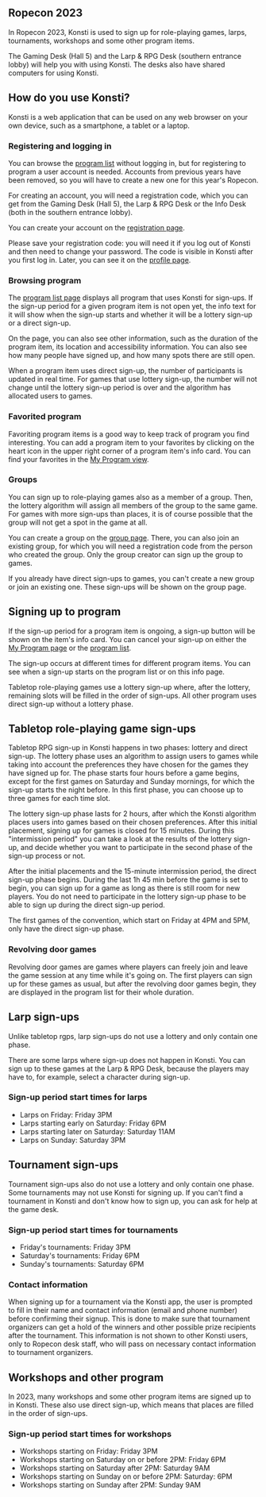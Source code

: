 ## Ropecon 2023

In Ropecon 2023, Konsti is used to sign up for role-playing games, larps, tournaments, workshops and some other program items.

The Gaming Desk (Hall 5) and the Larp & RPG Desk (southern entrance lobby) will help you with using Konsti. The desks also have shared computers for using Konsti.

## How do you use Konsti?

Konsti is a web application that can be used on any web browser on your own device, such as a smartphone, a tablet or a laptop.

### Registering and logging in

You can browse the [program list](/program/list) without logging in, but for registering to
program a user account is needed. Accounts from previous years have been removed, so you
will have to create a new one for this year's Ropecon.

For creating an account, you will need a registration code, which you can get from the
Gaming Desk (Hall 5), the Larp & RPG Desk or the Info Desk (both in the southern entrance lobby).

You can create your account on the [registration page](/registration).

Please save your registration code: you will need it if you log out of Konsti and then need
to change your password. The code is visible in Konsti after you first log in. Later, you
can see it on the [profile page](/profile/profile).

### Browsing program

The [program list page](/program/list) displays all program that uses Konsti for sign-ups.
If the sign-up period for a given program item is not open yet, the info text for it will
show when the sign-up starts and whether it will be a lottery sign-up or a direct sign-up.

On the page, you can also see other information, such as the duration of the program item,
its location and accessibility information. You can also see how many people have signed
up, and how many spots there are still open.

When a program item uses direct sign-up, the number of participants is updated in real time.
For games that use lottery sign-up, the number will not change until the lottery sign-up
period is over and the algorithm has allocated users to games.

### Favorited program

Favoriting program items is a good way to keep track of program you find interesting. You can add a program item to your favorites by clicking on the heart icon in the upper right corner of a program item's info card. You can find your favorites in the [My Program view](/program/myprogram).

### Groups

You can sign up to role-playing games also as a member of a group. Then, the lottery algorithm will assign all members of the group to the same game. For games with more
sign-ups than places, it is of course possible that the group will not get a spot in the
game at all.

You can create a group on the [group page](/profile/group). There, you can also join an
existing group, for which you will need a registration code from the person who created
the group. Only the group creator can sign up the group to games.

If you already have direct sign-ups to games, you can't create a new group or join an
existing one. These sign-ups will be shown on the group page.

## Signing up to program

If the sign-up period for a program item is ongoing, a sign-up button will be shown on the item's info card. You can cancel your sign-up on either the [My Program page](/program/myprogram) or the [program list](/program/list).

The sign-up occurs at different times for different program items. You can see when a sign-up starts on the program list or on this info page.

Tabletop role-playing games use a lottery sign-up where, after the lottery, remaining slots will be filled in the order of sign-ups. All other program uses direct sign-up without a lottery phase.

## Tabletop role-playing game sign-ups

Tabletop RPG sign-up in Konsti happens in two phases: lottery and direct sign-up. The lottery phase uses an algorithm to assign users to games while taking into account the preferences they have chosen for the games they have signed up for. The phase starts four
hours before a game begins, except for the first games on Saturday and Sunday mornings,
for which the sign-up starts the night before. In this first phase, you can choose up to three games for each time slot.

The lottery sign-up phase lasts for 2 hours, after which the Konsti algorithm places users into games based on their chosen preferences. After this initial placement, signing up for games is closed for 15 minutes. During this "intermission period" you can take a look at the results of the lottery sign-up, and decide whether you want to participate in the second phase of the sign-up process or not.

After the initial placements and the 15-minute intermission period, the direct sign-up phase begins. During the last 1h 45 min before the game is set to begin, you can sign up for a game as long as there is still room for new players. You do not need to participate in the lottery sign-up phase to be able to sign up during the direct sign-up period.

The first games of the convention, which start on Friday at 4PM and 5PM, only have the direct sign-up phase.

### Revolving door games

Revolving door games are games where players can freely join and leave the game session at any time while it's going on. The first players can sign up for these games as usual, but after the revolving door games begin, they are displayed in the program list for their whole duration.

## Larp sign-ups

Unlike tabletop rgps, larp sign-ups do not use a lottery and only contain one phase.

There are some larps where sign-up does not happen in Konsti. You can sign up to these
games at the Larp & RPG Desk, because the players may have to, for example, select
a character during sign-up.

### Sign-up period start times for larps

- Larps on Friday: Friday 3PM
- Larps starting early on Saturday: Friday 6PM
- Larps starting later on Saturday: Saturday 11AM
- Larps on Sunday: Saturday 3PM

## Tournament sign-ups

Tournament sign-ups also do not use a lottery and only contain one phase. Some tournaments
may not use Konsti for signing up. If you can't find a tournament in Konsti and don't know
how to sign up, you can ask for help at the game desk.

### Sign-up period start times for tournaments

- Friday's tournaments: Friday 3PM
- Saturday's tournaments: Friday 6PM
- Sunday's tournaments: Saturday 6PM

### Contact information

When signing up for a tournament via the Konsti app, the user is prompted to fill in their name and contact information (email and phone number) before confirming their signup. This is done to make sure that tournament organizers can get a hold of the winners and other possible prize recipients after the tournament. This information is
not shown to other Konsti users, only to Ropecon desk staff, who will pass on necessary
contact information to tournament organizers.

## Workshops and other program

In 2023, many workshops and some other program items are signed up to in Konsti. These
also use direct sign-up, which means that places are filled in the order of sign-ups.

### Sign-up period start times for workshops

- Workshops starting on Friday: Friday 3PM
- Workshops starting on Saturday on or before 2PM: Friday 6PM
- Workshops starting on Saturday after 2PM: Saturday 9AM
- Workshops starting on Sunday on or before 2PM: Saturday: 6PM
- Workshops starting on Sunday after 2PM: Sunday 9AM
